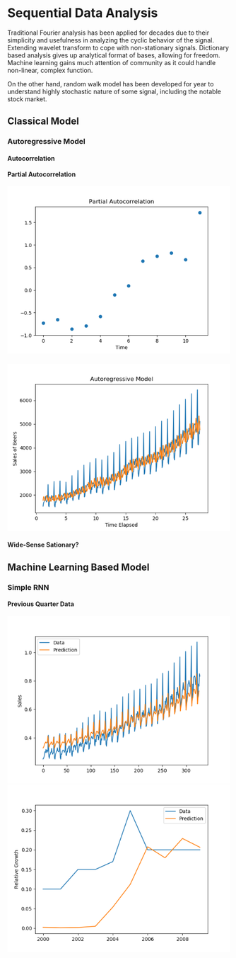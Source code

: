 # Sequential Data Analysis
Traditional Fourier analysis has been applied for decades due to their simplicity and usefulness in analyzing the cyclic behavior of the signal. Extending wavelet transform to cope with non-stationary signals. Dictionary based analysis gives up analytical format of bases, allowing for freedom. Machine learning gains much attention of community as it could handle non-linear, complex function. 

On the other hand, random walk model has been developed for year to understand highly stochastic nature of some signal, including the notable stock market.  
## Classical Model
### Autoregressive Model
#### Autocorrelation
#### Partial Autocorrelation
![Image of Setup](Classic/Autoregressive_Model/pacf.png)
####
![Image of Setup](Classic/Autoregressive_Model/model.png)
#### Wide-Sense Sationary?
## Machine Learning Based Model
### Simple RNN
#### Previous Quarter Data
![](Deep_Learning_Based/Simple_RNN/beer_sales_quarter_data.png)
![Image of Setup](Deep_Learning_Based/Simple_RNN/Growth_Prediction.png)
